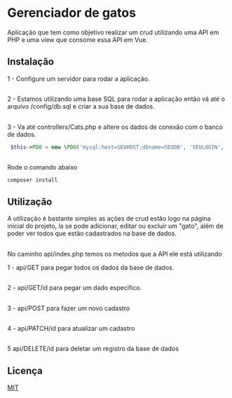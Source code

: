 # Gerenciador de gatos

Aplicação que tem como objetivo realizar um crud utilizando uma API em  PHP e uma view que consome essa API em Vue.

## Instalação
1 - Configure um servidor para rodar a aplicação.
##
2 - Estamos utilizando uma base SQL para rodar a aplicação então vá até o arquivo /config/db.sql e criar a sua base de dados.
##
3 - Va até controllers/Cats.php e altere os dados de conexão com o banco de dados.
```php
 $this->PDO = new \PDO('mysql:host=SEUHOST;dbname=SEUDB', 'SEULOGIN', 'SUASENHA'); 
```
##

Rode o comando abaixo
```bash
composer install
```

## Utilização
A utilização é bastante simples as ações de crud estão logo na página inicial do projeto, la se pode adicionar, editar ou excluir um "gato", além de poder ver todos que estão cadastrados na base de dados.
##
No caminho api/index.php  temos os metodos que a API ele está utilizando 

1 -  api/GET para pegar todos os dados da base de dados.
##
2 -  api/GET/id para pegar um dado especifico.
##
3 - api/POST para fazer um novo cadastro
##
4 - api/PATCH/id para atualizar um cadastro
##
5 api/DELETE/id para deletar um registro da base de dados 

## Licença
[MIT](https://choosealicense.com/licenses/mit/)